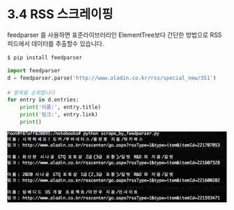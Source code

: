 # 3.4 RSS 스크레이핑

feedparser  를 사용하면 표준라이브러리인 ElementTree보다 간단한 방법으로 RSS 피드에서 데이터를 추출할수 있습니다.

```text
$ pip install feedparser
```

```python
import feedparser
d = feedparser.parse('http://www.aladin.co.kr/rss/special_new/351')

# 항목을 순회합니다
for entry in d.entries:
    print('이름:', entry.title)
    print('링크:', entry.link)
    print()
```

![](../.gitbook/assets/p7.png)

